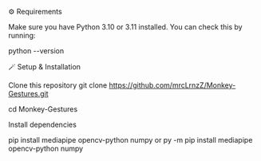 ⚙️ Requirements

Make sure you have Python 3.10 or 3.11 installed.
  You can check this by running:

  python --version

🪄 Setup & Installation

Clone this repository
  git clone https://github.com/mrcLrnzZ/Monkey-Gestures.git

  cd Monkey-Gestures

Install dependencies

  pip install mediapipe opencv-python numpy
  or
  py -m pip install mediapipe opencv-python numpy
